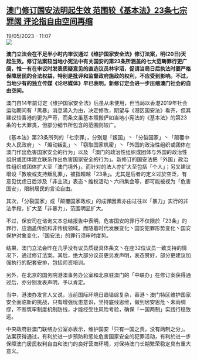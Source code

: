 <!--1684487704000-->
[澳门修订国安法明起生效 范围较《基本法》23条七宗罪阔 评论指自由空间再缩](https://www.rfi.fr/cn/%E6%B8%AF%E6%BE%B3%E5%8F%B0/20230519-%E6%BE%B3%E9%97%A8%E4%BF%AE%E8%AE%A2%E5%9B%BD%E5%AE%89%E6%B3%95%E6%98%8E%E8%B5%B7%E7%94%9F%E6%95%88-%E8%8C%83%E5%9B%B4%E8%BE%83-%E5%9F%BA%E6%9C%AC%E6%B3%95-23%E6%9D%A1%E4%B8%83%E5%AE%97%E7%BD%AA%E9%98%94-%E8%AF%84%E8%AE%BA%E6%8C%87%E8%87%AA%E7%94%B1%E7%A9%BA%E9%97%B4%E5%86%8D%E7%BC%A9)
------

<div>19/05/2023 - 11:07</div><img src="https://s.rfi.fr/media/display/6a589a70-f624-11ed-965d-005056bf30b7/w:1280/p:16x9/18.5%20%E6%BE%B3%E9%96%80%E7%AB%8B%E6%B3%95%E6%9C%83%E9%80%9A%E9%81%8E%E5%9C%8B%E5%AE%89%E6%B3%95%E4%BF%AE%E8%A8%82%E6%B3%95%E6%A1%88%28%E6%94%BF%E5%BA%9C%E6%96%B0%E8%81%9E%E5%B1%80%E5%9C%96%E7%89%87%29.jpg"><p><strong>澳门立法会在不足半小时内审议通过《维护国家安全法》修订法案，明(20日)天起生效。修订法案较当地小宪法中有关国安的第23条所涵盖的七大范畴罪行更广阔，惟一有在审议时发表质疑意见的直选议员林宇滔，促请当局日后执法时要严格保障居民的合法权益，特别是批评和监督政府施政的权利，不应受到影响。不过，当地少有的独立传媒《论尽媒体》早已表明，新修订定会进一步压缩澳门社会的自由空间。                    </strong></p><div><p>澳门自14年前订定《维护国家安全法》后虽从未使用，但当局以香港2019年社会运动期间有「黑暴」消息涌入为由，决定修改，期望与《港区国安法》看齐，但其建议较香港的更为严苛，而条文虽基本照搬俨如当地小宪法的《基本法》的第23条的七大罪类，但部分细节所包含的范围则较广。</p><p>《基本法》第23条所列的「七宗罪」，分别是「叛国」丶「分裂国家」丶「颠覆中央人民政府」丶「煽动叛乱」丶「窃取国家机密」丶「外国的政治性组织或团体在澳门作出危害国家安全的行为」以及 「澳门的政治性组织或团体与外国的政治性组织或团体建立联系作出危害国家安全的行为」。新修订的国安法把「外国」政治性组织或团体扩大至「澳门境外」，而针对的法人亦扩大至包括「个人」；另又建议增设「教唆或支持叛乱罪」，被指超越「23条」。尤其是后者的定义过於空泛，有意见忧虑日后涉及「非主流」表态丶维权活动丶六四集会等，都可能被视为「危害国安」，限制居民的言论自由。</p><p>其次，「分裂国家」或「颠覆国家政权」的成罪因素亦由过往以「暴力」实行的非法手段，扩大至「非暴力」，范围明显扩大。</p><p>不过，保安司在谘询文本总结报告中表明，危害国安的罪行不仅限於「23条」的罪行，应涵盖传统和非传统领域。而随着时代发展变化丶国安犯罪形势变化丶国安保护对象变化，「国安法」的罪行须审时度势。</p><p>结果，澳门立法会昨在几乎没有议员质疑具体条文丶在座32位议员一致支持的情况下，通过修订法案。其后，绝大部分议员更另发声明，表态赞好，部分更建议加强执行的配套安排，包括师资培训。</p><p>另外，在北京的国务院港澳事务办公室和北京驻澳门的「中联办」在修订案获得通过后，亦分别发表声明，予以肯定。</p><p>当中，港澳办发言人又说，当前国际环境日趋错综复杂，香港丶澳门特区维护国家安全面临新的挑战，只有增强忧患意识，坚持底线思维，做到居安思危丶未雨绸缪，不断筑牢制度机制防线，才能经受住风险考验，确保「一国两制」实践行稳致远。 </p><p>中央政府驻澳门联络办公室亦表示，维护国安「只有一国之责，没有两制之分」。法案获得通过，有利於进一步预防和惩处危害国家安全的犯罪活动，有利於进一步保障澳门居民权利自由和澳门的良好营商环境，对保持澳门长期繁荣稳定具有重大意义。</p><div data-selfpromo-newsletter></div><div data-selfpromo-app></div></div>
